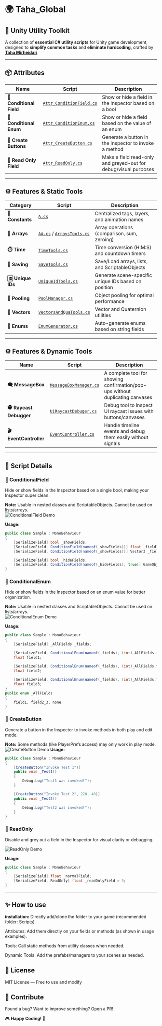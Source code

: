 # 🌍 Taha_Global

## 🚀 Unity Utility Toolkit  
A collection of **essential C# utility scripts** for Unity game development, designed to **simplify common tasks** and **eliminate hardcoding**, crafted by **[Taha Mirheidari](https://github.com/your-github-username)**.

---

## 📦 Attributes
| Name | Script | Description |
|------|--------|-------------|
| **🔖 Conditional Field** | [`Attr_ConditionField.cs`](#-conditionalfield) | Show or hide a field in the Inspector based on a bool |
| **🔖 Conditional Enum** | [`Attr_ConditionEnum.cs`](#-conditionalenum) | Show or hide a field based on the value of an enum |
| **🔖 Create Buttons** | [`Attr_CreateButton.cs`](#-createbutton) | Generate a button in the Inspector to invoke a method |
| **🔖 Read Only Field** | [`Attr_ReadOnly.cs`](#-readonly) | Make a field read-only and greyed-out for debug/visual purposes |

---

## ⚙️ Features & Static Tools  
| Category | Script | Description |
|----------|--------|-------------|
| **🔖 Constants** | [`A.cs`](#a) | Centralized tags, layers, and animation names |
| **🔄 Arrays** | [`AA.cs`](#aa) / [`ArraysTools.cs`](#arraytools) | Array operations (comparison, sum, zeroing) |
| **⏱️ Time** | [`TimeTools.cs`](#timetools) | Time conversion (H:M:S) and countdown timers |
| **💾 Saving** | [`SaveTools.cs`](#savetools) | Save/Load arrays, lists, and ScriptableObjects |
| **🆔 Unique IDs** | [`UniqueIdTools.cs`](#uniqueidtools) | Generate scene-specific unique IDs based on position |
| **🧩 Pooling** | [`PoolManager.cs`](#poolmanager) | Object pooling for optimal performance |
| **🧮 Vectors** | [`VectorsAndQuaTools.cs`](#vectortools) | Vector and Quaternion utilities |
| **📜 Enums** | [`EnumGenerator.cs`](#enumgenerator) | Auto-generate enums based on string fields |

---

## ⚙️ Features & Dynamic Tools  
| Name | Script | Description |
|------|--------|-------------|
| **🗨️ MessageBox** | [`MessageBoxManager.cs`](#messagebox) | A complete tool for showing confirmation/pop-ups without duplicating canvases |
| **🕵️ Raycast Debugger** | [`UiRaycastDebuger.cs`](#raycastdebugger) | Debug tool to inspect UI raycast issues with buttons/canvases |
| **🎬 EventController** | [`EventController.cs`](#eventcontroller) | Handle timeline events and debug them easily without signals |

---

## 📄 Script Details

### 🔖 ConditionalField  
Hide or show fields in the Inspector based on a single bool, making your Inspector super clean.

**Note:** Usable in nested classes and ScriptableObjects. Cannot be used on lists/arrays.  
![ConditionalField Demo](Github%20Docs/conditional_field_vid.gif)

**Usage:**
```csharp
public class Sample : MonoBehaviour
{
    [SerializeField] bool _showFields;
    [SerializeField, ConditionField(nameof(_showFields))] float _field1;
    [SerializeField, ConditionField(nameof(_showFields))] Vector3 _field2;

    [SerializeField] bool _hideFields;
    [SerializeField, ConditionField(nameof(_hideFields), true)] GameObject _field3;
}
```

### 🔖 ConditionalEnum  
Hide or show fields in the Inspector based on an enum value for better organization.

**Note:** Usable in nested classes and ScriptableObjects. Cannot be used on lists/arrays.  
![ConditionalEnum Demo](Github%20Docs/conditional_enum_vid.gif)

**Usage:**
```csharp
public class Sample : MonoBehaviour
{
    [SerializeField] _AllFields _fields;

    [SerializeField, ConditionalEnum(nameof(_fields), (int)_AllFields.field1)]
    float field1;

    [SerializeField, ConditionalEnum(nameof(_fields), (int)_AllFields.field2_3)]
    float field2;
    
    [SerializeField, ConditionalEnum(nameof(_fields), (int)_AllFields.field2_3)]
    float field3;
}
public enum _AllFields
{
    field1, field2_3, none
}
```

### 🔖 CreateButton  
Generate a button in the Inspector to invoke methods in both play and edit mode.

**Note:** Some methods (like PlayerPrefs access) may only work in play mode.  
![CreateButton Demo](Github%20Docs/create_button_vid.gif)
**Usage:**
```csharp
public class Sample : MonoBehaviour
{
    [CreateButton("Invoke Test 1")]
    public void _Test1()
    {
        Debug.Log("Test1 was invoked!");
    }

    [CreateButton("Invoke Test 2", 220, 40)]
    public void _Test2()
    {
        Debug.Log("Test2 was invoked!");
    }
}
```

### 🔖 ReadOnly  
Disable and grey out a field in the Inspector for visual clarity or debugging.

![ReadOnly Demo](Github%20Docs/readonly%20photo.png)

**Usage:**
```csharp
public class Sample : MonoBehaviour
{
    [SerializeField] float _normalField;
    [SerializeField, ReadOnly] float _readOnlyField = 3;
}
```

---

## ✨ How to use
**installation:** Directly add/clone the folder to your game (recommended folder: Scripts)

Attributes: Add them directly on your fields or methods (as shown in usage examples).

Tools: Call static methods from utility classes when needed.

Dynamic Tools: Add the prefabs/managers to your scenes as needed.

## 📜 License
MIT License — Free to use and modify

## 💬 Contribute
Found a bug? Want to improve something? Open a PR!

🎮 **Happy Coding! 🚀**
